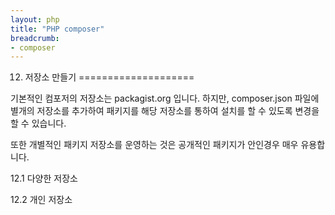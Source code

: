 ```yaml
---
layout: php
title: "PHP composer"
breadcrumb:
- composer
---
```


12. 저장소 만들기
====================

기본적인 컴포저의 저장소는 packagist.org 입니다. 하지만, composer.json 파일에 별개의 저장소를 추가하여 패키지를 해당 저장소를 통하여 설치를 할 수 있도록 변경을 할 수 있습니다.

또한 개별적인 패키지 저장소를 운영하는 것은 공개적인 패키지가 안인경우 매우 유용합니다.

12.1 다양한 저장소



12.2 개인 저장소






